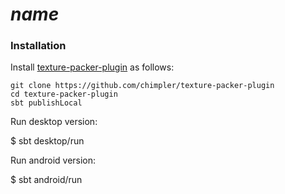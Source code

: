 # $name$

### Installation

Install [texture-packer-plugin](https://github.com/tlazaro/texture-packer-plugin) as follows:

	git clone https://github.com/chimpler/texture-packer-plugin
	cd texture-packer-plugin
	sbt publishLocal

Run desktop version:

  \$ sbt desktop/run

Run android version:

  \$ sbt android/run
